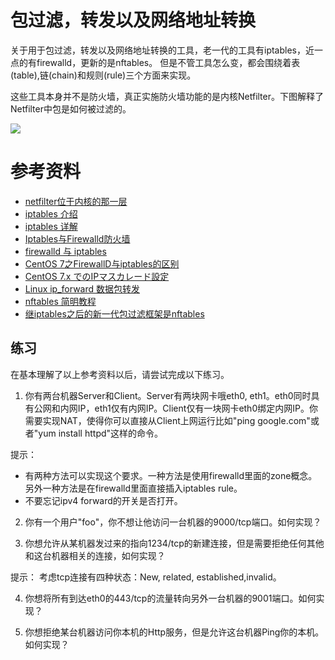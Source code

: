 # 包过滤，转发以及网络地址转换

关于用于包过滤，转发以及网络地址转换的工具，老一代的工具有iptables，近一点的有firewalld，更新的是nftables。
但是不管工具怎么变，都会围绕着表(table),链(chain)和规则(rule)三个方面来实现。

这些工具本身并不是防火墙，真正实施防火墙功能的是内核Netfilter。下图解释了Netfilter中包是如何被过滤的。

![](https://upload.wikimedia.org/wikipedia/commons/3/37/Netfilter-packet-flow.svg)


# 参考资料


- [netfilter位于内核的那一层](https://blog.csdn.net/MAOTIANWANG/article/details/17410069)
- [iptables 介绍](https://zh.wikipedia.org/wiki/Iptables)
- [iptables 详解](https://juejin.im/post/6844904057241337864)
- [Iptables与Firewalld防火墙](https://www.linuxprobe.com/chapter-08.html)
- [firewalld 与 iptables](https://www.jianshu.com/p/70f7efe3a227)
- [CentOS 7之FirewallD与iptables的区别](https://my.oschina.net/deanzhao/blog/3058904)
- [CentOS 7.x でのIPマスカレード設定](https://qiita.com/gurere/items/3584df990c98965e785b)
- [Linux ip_forward 数据包转发](https://www.jianshu.com/p/134eeae69281)
- [nftables 简明教程](https://www.hi-linux.com/posts/29206.html)
- [继iptables之后的新一代包过滤框架是nftables](https://blog.51cto.com/dog250/1583015)


## 练习

在基本理解了以上参考资料以后，请尝试完成以下练习。

1. 你有两台机器Server和Client。Server有两块网卡哦eth0, eth1。eth0同时具有公网和内网IP，eth1仅有内网IP。Client仅有一块网卡eth0绑定内网IP。你需要实现NAT，使得你可以直接从Client上网运行比如"ping google.com"或者"yum install httpd"这样的命令。

提示： 
- 有两种方法可以实现这个要求。一种方法是使用firewalld里面的zone概念。另外一种方法是在firewalld里面直接插入iptables rule。
- 不要忘记ipv4 forward的开关是否打开。

2. 你有一个用户"foo"，你不想让他访问一台机器的9000/tcp端口。如何实现？

3. 你想允许从某机器发过来的指向1234/tcp的新建连接，但是需要拒绝任何其他和这台机器相关的连接，如何实现？

提示： 考虑tcp连接有四种状态：New, related, established,invalid。

4. 你想将所有到达eth0的443/tcp的流量转向另外一台机器的9001端口。如何实现？

5. 你想拒绝某台机器访问你本机的Http服务，但是允许这台机器Ping你的本机。如何实现？

